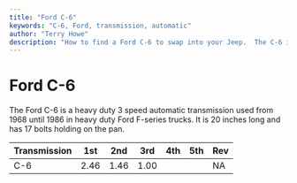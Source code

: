 ```yaml
---
title: "Ford C-6"
keywords: "C-6, Ford, transmission, automatic"
author: "Terry Howe"
description: "How to find a Ford C-6 to swap into your Jeep.  The C-6 is a 3 speed automatic transmission."
---
```

# Ford C-6

The Ford C-6 is a heavy duty 3 speed automatic transmission used from 1968 until 1986 in heavy duty Ford F-series trucks. It is 20 inches long and has 17 bolts holding on the pan.

Transmission | 1st | 2nd | 3rd | 4th | 5th | Rev
---|---|---|---|---|---|---
C-6 | 2.46 | 1.46 | 1.00 |  |  | NA